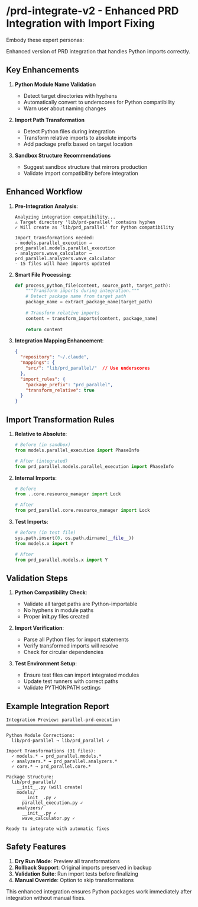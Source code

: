 # /prd-integrate-v2 - Enhanced PRD Integration with Import Fixing

Embody these expert personas:
<!-- INCLUDE: system/personas.md#SOFTWARE_ARCHITECT -->
<!-- INCLUDE: system/personas.md#DEVOPS_ARCHITECT -->

Enhanced version of PRD integration that handles Python imports correctly.

## Key Enhancements

1. **Python Module Name Validation**
   - Detect target directories with hyphens
   - Automatically convert to underscores for Python compatibility
   - Warn user about naming changes

2. **Import Path Transformation**
   - Detect Python files during integration
   - Transform relative imports to absolute imports
   - Add package prefix based on target location

3. **Sandbox Structure Recommendations**
   - Suggest sandbox structure that mirrors production
   - Validate import compatibility before integration

## Enhanced Workflow

1. **Pre-Integration Analysis**:
   ```
   Analyzing integration compatibility...
   ⚠️ Target directory 'lib/prd-parallel' contains hyphen
   ✓ Will create as 'lib/prd_parallel' for Python compatibility
   
   Import transformations needed:
   - models.parallel_execution → prd_parallel.models.parallel_execution
   - analyzers.wave_calculator → prd_parallel.analyzers.wave_calculator
   - 15 files will have imports updated
   ```

2. **Smart File Processing**:
   ```python
   def process_python_file(content, source_path, target_path):
       """Transform imports during integration."""
       # Detect package name from target path
       package_name = extract_package_name(target_path)
       
       # Transform relative imports
       content = transform_imports(content, package_name)
       
       return content
   ```

3. **Integration Mapping Enhancement**:
   ```json
   {
     "repository": "~/.claude",
     "mappings": {
       "src/": "lib/prd_parallel/"  // Use underscores
     },
     "import_rules": {
       "package_prefix": "prd_parallel",
       "transform_relative": true
     }
   }
   ```

## Import Transformation Rules

1. **Relative to Absolute**:
   ```python
   # Before (in sandbox)
   from models.parallel_execution import PhaseInfo
   
   # After (integrated)
   from prd_parallel.models.parallel_execution import PhaseInfo
   ```

2. **Internal Imports**:
   ```python
   # Before
   from ..core.resource_manager import Lock
   
   # After
   from prd_parallel.core.resource_manager import Lock
   ```

3. **Test Imports**:
   ```python
   # Before (in test file)
   sys.path.insert(0, os.path.dirname(__file__))
   from models.x import Y
   
   # After
   from prd_parallel.models.x import Y
   ```

## Validation Steps

1. **Python Compatibility Check**:
   - Validate all target paths are Python-importable
   - No hyphens in module paths
   - Proper __init__.py files created

2. **Import Verification**:
   - Parse all Python files for import statements
   - Verify transformed imports will resolve
   - Check for circular dependencies

3. **Test Environment Setup**:
   - Ensure test files can import integrated modules
   - Update test runners with correct paths
   - Validate PYTHONPATH settings

## Example Integration Report

```
Integration Preview: parallel-prd-execution
━━━━━━━━━━━━━━━━━━━━━━━━━━━━━━━━━━━━━━━━

Python Module Corrections:
  lib/prd-parallel → lib/prd_parallel ✓

Import Transformations (31 files):
  ✓ models.* → prd_parallel.models.*
  ✓ analyzers.* → prd_parallel.analyzers.*
  ✓ core.* → prd_parallel.core.*

Package Structure:
  lib/prd_parallel/
    __init__.py (will create)
    models/
      __init__.py ✓
      parallel_execution.py ✓
    analyzers/
      __init__.py ✓
      wave_calculator.py ✓

Ready to integrate with automatic fixes
```

## Safety Features

1. **Dry Run Mode**: Preview all transformations
2. **Rollback Support**: Original imports preserved in backup
3. **Validation Suite**: Run import tests before finalizing
4. **Manual Override**: Option to skip transformations

This enhanced integration ensures Python packages work immediately after integration without manual fixes.